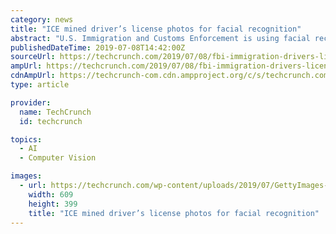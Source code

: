 ```yaml
---
category: news
title: "ICE mined driver’s license photos for facial recognition"
abstract: "U.S. Immigration and Customs Enforcement is using facial recognition software to trawl through millions of driver’s license photos provided by 21 states to search and find suspects. News broke ..."
publishedDateTime: 2019-07-08T14:42:00Z
sourceUrl: https://techcrunch.com/2019/07/08/fbi-immigration-drivers-license-photos/
ampUrl: https://techcrunch.com/2019/07/08/fbi-immigration-drivers-license-photos/amp/
cdnAmpUrl: https://techcrunch-com.cdn.ampproject.org/c/s/techcrunch.com/2019/07/08/fbi-immigration-drivers-license-photos/amp/
type: article

provider:
  name: TechCrunch
  id: techcrunch

topics:
  - AI
  - Computer Vision

images:
  - url: https://techcrunch.com/wp-content/uploads/2019/07/GettyImages-681253878.jpg?w=609
    width: 609
    height: 399
    title: "ICE mined driver’s license photos for facial recognition"
---
```

